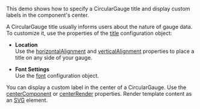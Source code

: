 This demo shows how to specify a CircularGauge title and display custom labels in the component's center. 

A CircularGauge title usually informs users about the nature of gauge data. To customize it, use the properties of the [title](/Documentation/ApiReference/UI_Components/dxCircularGauge/Configuration/title/) configuration object:

- **Location**    
Use the [horizontalAlignment](/Documentation/ApiReference/UI_Components/dxCircularGauge/Configuration/title/#horizontalAlignment) and [verticalAlignment](/Documentation/ApiReference/UI_Components/dxCircularGauge/Configuration/title/#verticalAlignment) properties to place a title on any side of your gauge.

- **Font Settings**    
Use the [font](/Documentation/ApiReference/UI_Components/dxCircularGauge/Configuration/title/font/) configuration object.

You can display a custom label in the center of a CircularGauge. Use the [centerComponent](/Documentation/ApiReference/UI_Components/dxCircularGauge/Configuration/#centerComponent) or [centerRender](/Documentation/ApiReference/UI_Components/dxCircularGauge/Configuration/#centerRender) properties. Render template content as an [SVG](https://developer.mozilla.org/en-US/docs/Web/SVG) element.